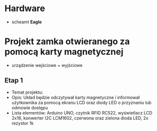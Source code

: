 # Hardware
- scheamt **Eagle**

# Projekt zamka otwieranego za pomocą karty magnetycznej
- urządzenie wejściowe + wyjściowe

## Etap 1
- Temat projektu: 
- Opis: Układ będzie odczytywał karty magnetyczne i informował użytkownika za pomocą ekranu LCD oraz diody LED o przyznaniu lub odmowie dostępu
- Lista elementów: Arduino UNO, czytnik RFID RC522, wyświetlacz LCD 2x16, konwerter I2C LCM1602, czerwona oraz zielona dioda LED, 2x rezystor 1k